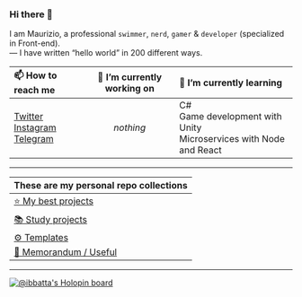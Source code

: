 ### Hi there 👋

I am Maurizio, a professional `swimmer`, `nerd`, `gamer` & `developer` (specialized in Front-end).
<br/>
— I have written “hello world” in 200 different ways.

|📫 How to reach me|🔭 I’m currently working on|🌱 I’m currently learning|
|:-------|:----------:|:----------|
|[Twitter](https://twitter.com/battago)<br/>[Instagram](https://twitter.com/ibbatta)</br>[Telegram](https://t.me/ibbatta)| _nothing_ | C#</br>Game development with Unity</br>Microservices with Node and React

---

| These are my personal repo collections |
|:----------|
| [⭐ My best projects](https://github.com/stars/ibbatta/lists/my-best-projects) |
| [📚 Study projects](https://github.com/stars/ibbatta/lists/study-projects) |
| [⚙️ Templates](https://github.com/stars/ibbatta/lists/templates) |
| [📄 Memorandum / Useful](https://github.com/stars/ibbatta/lists/memorandum-useful) |

---

[![@ibbatta's Holopin board](https://holopin.io/api/user/board?user=ibbatta)](https://holopin.io/@ibbatta)


<!--
- ⚡ Fun facts: _Do developers have fun facts?_

**ibbatta/ibbatta** is a ✨ _special_ ✨ repository because its `README.md` (this file) appears on your GitHub profile.

Here are some ideas to get you started:

- 🔭 I’m currently working on ...
- 🌱 I’m currently learning ...
- 👯 I’m looking to collaborate on ...
- 🤔 I’m looking for help with ...
- 💬 Ask me about ...
- 📫 How to reach me: ...
- 😄 Pronouns: ...
- ⚡ Fun fact: ...
-->
